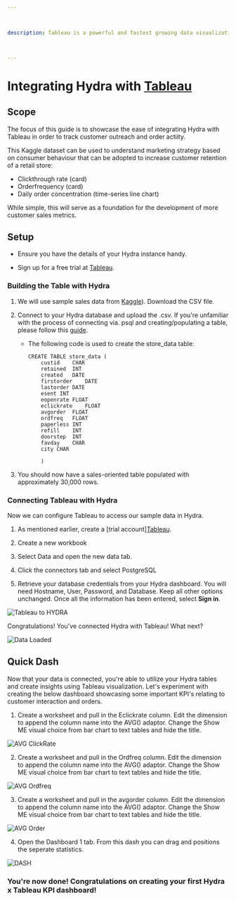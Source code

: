 ```yaml
---

  

description: Tableau is a powerful and fastest growing data visualization tool used in the Business Intelligence Industry.



---
```



# Integrating Hydra with [Tableau](https://www.tableau.com/)

  
## Scope

The focus of this guide is to showcase the ease of integrating Hydra with Tableau in order to track customer outreach and order actiity.

This Kaggle dataset can be used to understand marketing strategy based on consumer behaviour that can be adopted to increase customer retention of a retail store:
* Clickthrough rate (card)
* Orderfrequency (card)
* Daily order concentration (time-series line chart)

While simple, this will serve as a foundation for the development of more customer sales metrics.
  

## Setup

  


- Ensure you have the details of your Hydra instance handy.

  

- Sign up for a free trial at [Tableau](https://www.tableau.com/products/trial).

 
  

### Building the Table with Hydra


1. We will use sample sales data from [Kaggle](https://www.kaggle.com/datasets/uttamp/store-data?resource=download)). Download the CSV file.

  

2. Connect to your Hydra database and upload the .csv. If you're unfamiliar with the process of connecting via. psql and creating/populating a table, please follow this [guide](https://docs.hydra.so/centralize-data/load/from-local-csv-file).

    * The following code is used to create the store_data table:



      ```
      CREATE TABLE store_data (
          custid	CHAR
          retained	INT
          created	DATE
          firstorder	DATE
          lastorder	DATE
          esent	INT
          eopenrate	FLOAT
          eclickrate	FLOAT
          avgorder	FLOAT
          ordfreq	FLOAT
          paperless	INT
          refill	INT
          doorstep	INT
          favday	CHAR
          city CHAR

          )
      ```

  

3. You should now have a sales-oriented table populated with approximately 30,000 rows.

### Connecting Tableau with Hydra

  
  

Now we can configure Tableau to access our sample data in Hydra.

  
  

1. As mentioned earlier, create a [trial account][Tableau](https://www.tableau.com/products/trial).

  

2. Create a new workbook

  

3. Select Data and open the new data tab.

  

4. Click the connectors tab and select PostgreSQL 

  

5. Retrieve your database credentials from your Hydra dashboard. You will need Hostname, User, Password, and Database. Keep all other options unchanged. Once all the information has been entered, select **Sign in**.
    

![Tableau to HYDRA](https://user-images.githubusercontent.com/129688085/229379169-68f355d7-aa2b-498a-9db6-3de293f28b51.png)

Congratulations! You've connected Hydra with Tableau! What next?


![Data Loaded](https://user-images.githubusercontent.com/129688085/229379193-949f5118-935c-4dad-8983-a829f341f5c8.png)


## Quick Dash
Now that your data is connected, you're able to utilize your Hydra tables and create insights using Tableau visualization. Let's experiment with creating the below dashboard showcasing some important KPI's relating to customer interaction and orders.


1. Create a worksheet and pull in the Eclickrate column. Edit the dimension to append the column name into the AVG() adaptor. Change the Show ME visual choice from bar chart to text tables and hide the title.

![AVG ClickRate](https://user-images.githubusercontent.com/129688085/229379200-8fb3c67c-3ebd-4653-9a33-7e4071b288bb.png)


2. Create a worksheet and pull in the Ordfreq column. Edit the dimension to append the column name into the AVG() adaptor. Change the Show ME visual choice from bar chart to text tables and hide the title.

![AVG Ordfreq](https://user-images.githubusercontent.com/129688085/229379205-4fc390d0-560f-4e96-98cf-5268ea75afca.png)

3. Create a worksheet and pull in the avgorder column. Edit the dimension to append the column name into the AVG() adaptor. Change the Show ME visual choice from bar chart to text tables and hide the title.

![AVG Order](https://user-images.githubusercontent.com/129688085/229379209-18f53d9a-7312-4cc4-845f-6ae1329de513.png)

4. Open the Dashboard 1 tab. From this dash you can drag and positions the seperate statistics. 

![DASH](https://user-images.githubusercontent.com/129688085/229379215-e47b28f6-fc0a-4e9a-98f8-90e69b5fd7b3.png)


### You're now done! Congratulations on creating your first Hydra x Tableau KPI dashboard!


   
 

